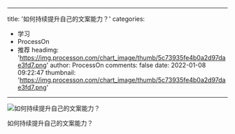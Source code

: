 
---
title: '如何持续提升自己的文案能力？'
categories: 
 - 学习
 - ProcessOn
 - 推荐
headimg: 'https://img.processon.com/chart_image/thumb/5c73935fe4b0a2d97dae3fd7.png'
author: ProcessOn
comments: false
date: 2022-01-08 09:22:47
thumbnail: 'https://img.processon.com/chart_image/thumb/5c73935fe4b0a2d97dae3fd7.png'
---

<div>   
<img class="thumb" alt="如何持续提升自己的文案能力？" src="https://img.processon.com/chart_image/thumb/5c73935fe4b0a2d97dae3fd7.png" referrerpolicy="no-referrer">
<p>如何持续提升自己的文案能力？</p>  
</div>
            